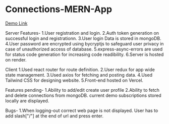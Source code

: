 ﻿# Connections-MERN-App

[Demo Link](https://connections-mern-app-frontend-git-main-tarunsachan1996-gmailcom.vercel.app/login)

 Server
 Features-
  1.User registration and login.
  2.Auth token generation on successful login and registrationn.
  3.User login Data is stored in mongoDB.
  4.User password are encrypted using bycryptjs to safeguard user privacy in case of unauthorized access of database.
  5.express-async-errors are used for status code generation for increasing code readibility.
  6.Server is hosted on render.

 Client
 1.Used react router for route definition.
 2.User redux for app wide state management.
 3.Used axios for fetching and posting data.
 4.Used Tailwind CSS for designing website.
 5.Front-end hosted on Vercel.

 Features pending-
 1.Ability to add/edit create user profile
 2.Ability to fetch and delete connections from mongoDB. current demo subscriptions stored locally are displayed.

 Bugs-
 1.When logging-out correct web page is not displayed. User has to add slash["/"] at the end of url and press enter.

